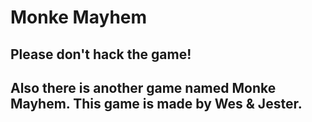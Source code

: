 # Monke Mayhem
## Please don't hack the game!
## Also there is another game named Monke Mayhem. This game is made by Wes & Jester.
